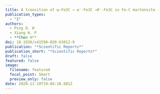 ```yaml
---
title: A transition of ω-Fe3C → ω′-Fe3C →θ′-Fe3C in Fe-C martensite
publication_types:
  - "2"
authors: 
  - Ping D. H 
  - Xiang H. P
  - **Chen H**
doi: 10.1038/s41598-020-63012-9
publication: "*Scientific Reports*"
publication_short: "*Scientific Reports*"
draft: false
featured: false
image:
  filename: featured
  focal_point: Smart
  preview_only: false
date: 2020-11-10T19:04:18.681Z
---
```

